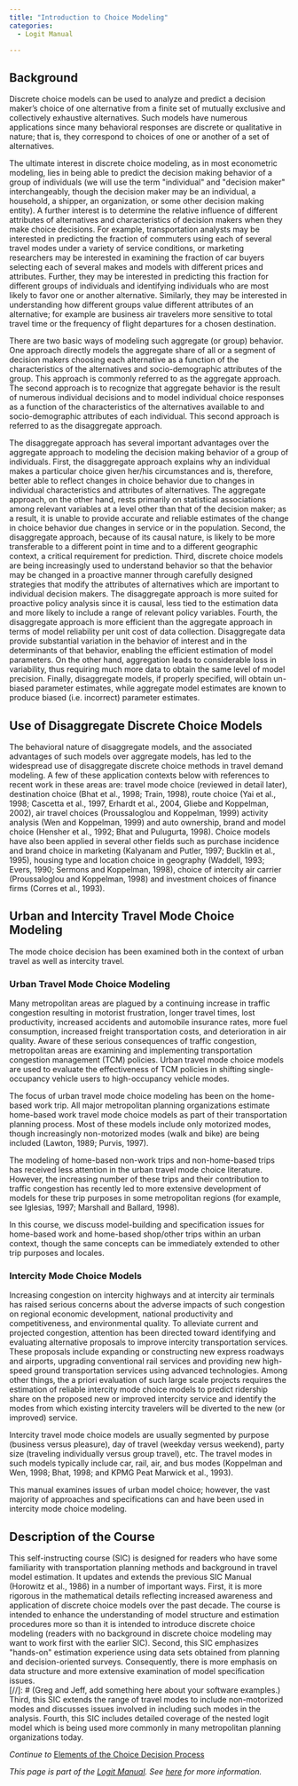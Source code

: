 ```yaml
---
title: "Introduction to Choice Modeling"
categories:
  - Logit Manual

---
```


## Background
Discrete choice models can be used to analyze and predict a decision maker’s choice of one alternative from a finite set of mutually exclusive and collectively exhaustive alternatives.  Such models have numerous applications since many behavioral responses are discrete or qualitative in nature; that is, they correspond to choices of one or another of a set of alternatives.

The ultimate interest in discrete choice modeling, as in most econometric modeling, lies in being able to predict the decision making behavior of a group of individuals (we will use the term "individual" and "decision maker" interchangeably, though the decision maker may be an individual, a household, a shipper, an organization, or some other decision making entity).  A further interest is to determine the relative influence of different attributes of alternatives and characteristics of decision makers when they make choice decisions.  For example, transportation analysts may be interested in predicting the fraction of commuters using each of several travel modes under a variety of service conditions, or marketing researchers may be interested in examining the fraction of car buyers selecting each of several makes and models with different prices and attributes.  Further, they may be interested in predicting this fraction for different groups of individuals and identifying individuals who are most likely to favor one or another alternative.  Similarly, they may be interested in understanding how different groups value different attributes of an alternative; for example are business air travelers more sensitive to total travel time or the frequency of flight departures for a chosen destination.

There are two basic ways of modeling such aggregate (or group) behavior.  One approach directly models the aggregate share of all or a segment of decision makers choosing each alternative as a function of the characteristics of the alternatives and socio-demographic attributes of the group.  This approach is commonly referred to as the aggregate approach.  The second approach is to recognize that aggregate behavior is the result of numerous individual decisions and to model individual choice responses as a function of the characteristics of the alternatives available to and socio-demographic attributes of each individual.  This second approach is referred to as the disaggregate approach.

The disaggregate approach has several important advantages over the aggregate approach to modeling the decision making behavior of a group of individuals. First, the disaggregate approach explains why an individual makes a particular choice given her/his circumstances and is, therefore, better able to reflect changes in choice behavior due to changes in individual characteristics and attributes of alternatives.  The aggregate approach, on the other hand, rests primarily on statistical associations among relevant variables at a level other than that of the decision maker; as a result, it is unable to provide accurate and reliable estimates of the change in choice behavior due changes in service or in the population.  Second, the disaggregate approach, because of its causal nature, is likely to be more transferable to a different point in time and to a different geographic context, a critical requirement for prediction.  Third, discrete choice models are being increasingly used to understand behavior so that the behavior may be changed in a proactive manner through carefully designed strategies that modify the attributes of alternatives which are important to individual decision makers.  The disaggregate approach is more suited for proactive policy analysis since it is causal, less tied to the estimation data and more likely to include a range of relevant policy variables.  Fourth, the disaggregate approach is more efficient than the aggregate approach in terms of model reliability per unit cost of data collection.  Disaggregate data provide substantial variation in the behavior of interest and in the determinants of that behavior, enabling the efficient estimation of model parameters.  On the other hand, aggregation leads to considerable loss in variability, thus requiring much more data to obtain the same level of model precision.  Finally, disaggregate models, if properly specified, will obtain un-biased parameter estimates, while aggregate model estimates are known to produce biased (i.e. incorrect) parameter estimates.

## Use of Disaggregate Discrete Choice Models
The behavioral nature of disaggregate models, and the associated advantages of such models over aggregate models, has led to the widespread use of disaggregate discrete choice methods in travel demand modeling. A few of these application contexts below with references to recent work in these areas are: travel mode choice (reviewed in detail later), destination choice (Bhat et al., 1998; Train, 1998), route choice (Yai et al., 1998; Cascetta et al., 1997, Erhardt et al., 2004, Gliebe and Koppelman, 2002), air travel choices (Proussaloglou and Koppelman, 1999) activity analysis (Wen and Koppelman, 1999) and auto ownership, brand and model choice (Hensher et al., 1992; Bhat and Pulugurta, 1998).  Choice models have also been applied in several other fields such as purchase incidence and brand choice in marketing (Kalyanam and Putler, 1997; Bucklin et al., 1995), housing type and location choice in geography (Waddell, 1993; Evers, 1990; Sermons and Koppelman, 1998), choice of intercity air carrier (Proussaloglou and Koppelman, 1998) and investment choices of finance firms (Corres et al., 1993). 

## Urban and Intercity Travel Mode Choice Modeling 
The mode choice decision has been examined both in the context of urban travel as well as intercity travel.  

### Urban Travel Mode Choice Modeling
Many metropolitan areas are plagued by a continuing increase in traffic congestion resulting in motorist frustration, longer travel times, lost productivity, increased accidents and automobile insurance rates, more fuel consumption, increased freight transportation costs, and deterioration in air quality.  Aware of these serious consequences of traffic congestion, metropolitan areas are examining and implementing transportation congestion management (TCM) policies.  Urban travel mode choice models are used to evaluate the effectiveness of TCM policies in shifting single-occupancy vehicle users to high-occupancy vehicle modes. 

The focus of urban travel mode choice modeling has been on the home-based work trip.  All major metropolitan planning organizations estimate home-based work travel mode choice models as part of their transportation planning process.  Most of these models include only motorized modes, though increasingly non-motorized modes (walk and bike) are being included (Lawton, 1989; Purvis, 1997). 

The modeling of home-based non-work trips and non-home-based trips has received less attention in the urban travel mode choice literature.  However, the increasing number of these trips and their contribution to traffic congestion has recently led to more extensive development of models for these trip purposes in some metropolitan regions (for example, see Iglesias, 1997; Marshall and Ballard, 1998).

In this course, we discuss model-building and specification issues for home-based work and home-based shop/other trips within an urban context, though the same concepts can be immediately extended to other trip purposes and locales.

### Intercity Mode Choice Models
Increasing congestion on intercity highways and at intercity air terminals has raised serious concerns about the adverse impacts of such congestion on regional economic development, national productivity and competitiveness, and environmental quality.  To alleviate current and projected congestion, attention has been directed toward identifying and evaluating alternative proposals to improve intercity transportation services.  These proposals include expanding or constructing new express roadways and airports, upgrading conventional rail services and providing new high-speed ground transportation services using advanced technologies.  Among other things, the a priori evaluation of such large scale projects requires the estimation of reliable intercity mode choice models to predict ridership share on the proposed new or improved intercity service and identify the modes from which existing intercity travelers will be diverted to the new (or improved) service.

Intercity travel mode choice models are usually segmented by purpose (business versus pleasure), day of travel (weekday versus weekend), party size (traveling individually versus group travel), etc.  The travel modes in such models typically include car, rail, air, and bus modes (Koppelman and Wen, 1998; Bhat, 1998; and KPMG Peat Marwick et al., 1993). 

This manual examines issues of urban model choice; however, the vast majority of approaches and specifications can and have been used in intercity mode choice modeling.

## Description of the Course 
This self-instructing course (SIC) is designed for readers who have some familiarity with transportation planning methods and background in travel model estimation.  It updates and extends the previous SIC Manual (Horowitz et al., 1986) in a number of important ways.  First, it is more rigorous in the mathematical details reflecting increased awareness and application of discrete choice models over the past decade.  The course is intended to enhance the understanding of model structure and estimation procedures more so than it is intended to introduce discrete choice modeling (readers with no background in discrete choice modeling may want to work first with the earlier SIC).  Second, this SIC emphasizes "hands-on" estimation experience using data sets obtained from planning and decision-oriented surveys.  Consequently, there is more emphasis on data structure and more extensive examination of model specification issues.  
[//]: # (Greg and Jeff, add something here about your software examples.)
Third, this SIC extends the range of travel modes to include non-motorized modes and discusses issues involved in including such modes in the analysis.  Fourth, this SIC includes detailed coverage of the nested logit model which is being used more commonly in many metropolitan planning organizations today.  



*Continue to* [Elements of the Choice Decision Process](LM2)

*This page is part of the [Logit Manual](Choice_models). See [here](Choice_models) for more information.*
